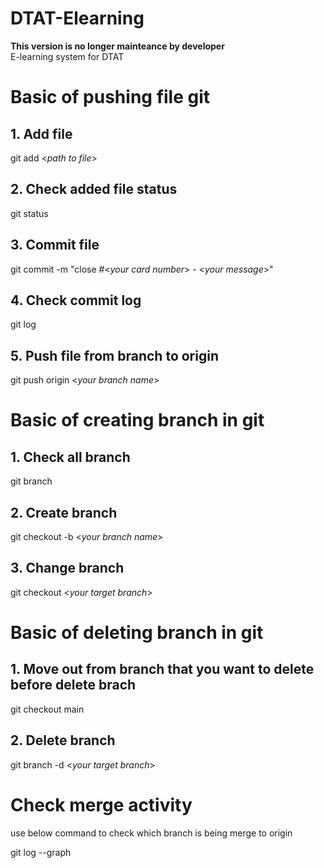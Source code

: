 # DTAT-Elearning
**This version is no longer mainteance by developer**   
E-learning system for DTAT   

# Basic of pushing file git
## 1. Add file
git add <_path to file_>
## 2. Check added file status
git status
## 3. Commit file
git commit -m "close #<_your card number_> - <_your message_>"
## 4. Check commit log
git log
## 5. Push file from branch to origin
git push origin <_your branch name_>

# Basic of creating branch in git
## 1. Check all branch
git branch
## 2. Create branch
git checkout -b <_your branch name_>
## 3. Change branch
git checkout <_your target branch_>

# Basic of deleting branch in git
## 1. Move out from branch that you want to delete before delete brach
git checkout main
## 2. Delete branch
git branch -d <_your target branch_>


# Check merge activity
use below command to check which branch is being merge to origin

git log --graph  
